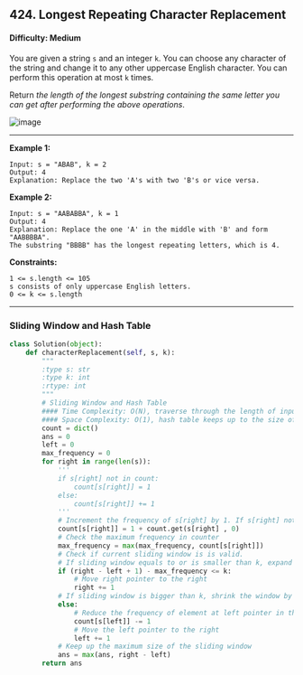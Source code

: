 ## 424. Longest Repeating Character Replacement

#### Difficulty: Medium

You are given a string ```s``` and an integer ```k```. You can choose any character of the string and change it to any other uppercase English character. You can perform this operation at most ```k``` times.

Return _the length of the longest substring containing the same letter you can get after performing the above operations_.

![image](https://user-images.githubusercontent.com/35042430/206975314-edafc2a7-b20c-46d2-9b86-d200c4036249.png)

---

__Example 1:__

```
Input: s = "ABAB", k = 2
Output: 4
Explanation: Replace the two 'A's with two 'B's or vice versa.
```

__Example 2:__
```
Input: s = "AABABBA", k = 1
Output: 4
Explanation: Replace the one 'A' in the middle with 'B' and form "AABBBBA".
The substring "BBBB" has the longest repeating letters, which is 4.
```

__Constraints:__
```
1 <= s.length <= 105
s consists of only uppercase English letters.
0 <= k <= s.length
```

---

### Sliding Window and Hash Table

```Python
class Solution(object):
    def characterReplacement(self, s, k):
        """
        :type s: str
        :type k: int
        :rtype: int
        """
        # Sliding Window and Hash Table
        #### Time Complexity: O(N), traverse through the length of input s
        #### Space Complexity: O(1), hash table keeps up to the size of 26 characters
        count = dict()
        ans = 0
        left = 0
        max_frequency = 0
        for right in range(len(s)):
            '''
            if s[right] not in count:
                count[s[right]] = 1
            else:
                count[s[right]] += 1
            '''
            # Increment the frequency of s[right] by 1. If s[right] not in count before, assign 0                        
            count[s[right]] = 1 + count.get(s[right] , 0) 
            # Check the maximum frequency in counter
            max_frequency = max(max_frequency, count[s[right]])
            # Check if current sliding window is is valid. 
            # If sliding window equals to or is smaller than k, expand the window by shifting by incrementing the right pointer
            if (right - left + 1) - max_frequency <= k:
                # Move right pointer to the right
                right += 1
            # If sliding window is bigger than k, shrink the window by incrementing left pointer
            else:
                # Reduce the frequency of element at left pointer in the counter
                count[s[left]] -= 1
                # Move the left pointer to the right
                left += 1
            # Keep up the maximum size of the sliding window
            ans = max(ans, right - left)
        return ans
```


